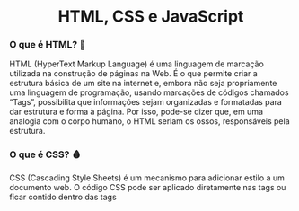 <h1 align="center"> HTML, CSS e JavaScript </h1>

<h3> O que é HTML? 🦴 </h3>
<p> HTML (HyperText Markup Language) é uma linguagem de marcação utilizada na construção de páginas na Web. É o que permite criar a estrutura básica de um site na internet e, embora não seja propriamente uma linguagem de programação, usando marcações de códigos chamados “Tags”, possibilita que informações sejam organizadas e formatadas para dar estrutura e forma à página. Por isso, pode-se dizer que, em uma analogia com o corpo humano, o HTML seriam os ossos, responsáveis pela estrutura. </p>

<h3> O que é CSS? 🩸 </h3>
<p> CSS (Cascading Style Sheets) é um mecanismo para adicionar estilo a um documento web. O código CSS pode ser aplicado diretamente nas tags ou ficar contido dentro das tags <style>. Também é possível, em vez de colocar a formatação dentro do documento, criar um link para um arquivo CSS que contém os estilos. Por isso, na analogia do corpo humano, o HTML seria a pele, responsável pelo estilo/embelezamento (o emoji de sangue foi utilizado pois a boa circulação de sanuge auxilia na melhoria da quaidade da pele). </p>

<h3> O que é JavaScript? 🧠 </h3>
<p> JavaScript é uma linguagem de programação interpretada estruturada, de script em alto nível com tipagem dinâmica fraca e multiparadigma. Juntamente com HTML e CSS, o JavaScript é uma das três principais tecnologias da World Wide Web. Pode-se dizer que o JavaScript seriam os músculos do corpo, responsáveis por tornar a aplicação funcional. </p>

<h3> O que será encontrado ao longo desse repositório? </h3>
<p> Ao longo desse repositórios serão encontrados meus projetos em HTML, CSS e JavaScript. </p>

>🛑 NOTA: O repositório é constantemente atualizado. Podem haver códigos não funcionando e projetos pessoais inacabados.

<br>

<div align="center">
<img height="300em" alt="JavaScript Logo" src="https://user-images.githubusercontent.com/102625628/180664723-60f62132-1fdf-4c43-a1dd-02b32ad2a073.png"/>
</div>
